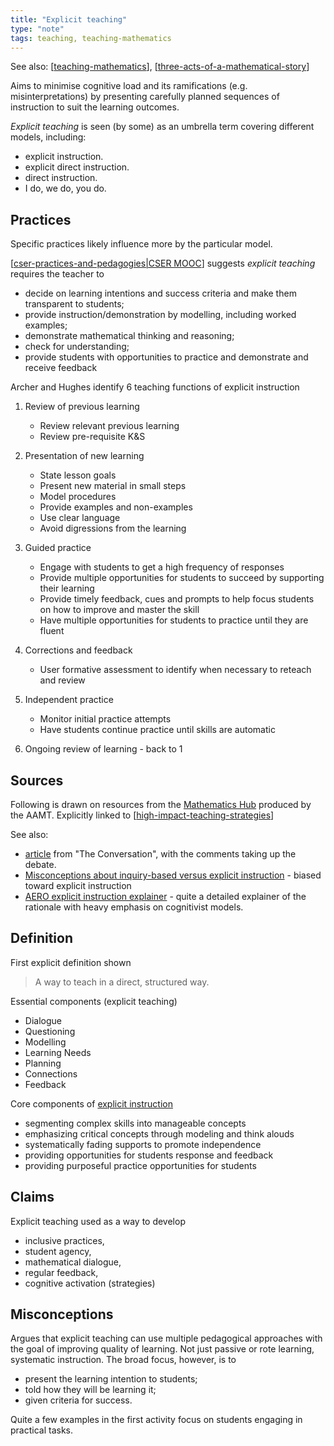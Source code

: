 ```yaml
---
title: "Explicit teaching"
type: "note"
tags: teaching, teaching-mathematics
---
```


See also: [[teaching-mathematics]], [[three-acts-of-a-mathematical-story]]

Aims to minimise cognitive load and its ramifications (e.g. misinterpretations) by presenting carefully planned sequences of instruction to suit the learning outcomes.

_Explicit teaching_ is seen (by some) as an umbrella term covering different models, including:

- explicit instruction.
- explicit direct instruction.
- direct instruction.
- I do, we do, you do.

## Practices

Specific practices likely influence more by the particular model.

[[cser-practices-and-pedagogies|CSER MOOC]] suggests _explicit teaching_ requires the teacher to 

- decide on learning intentions and success criteria and make them transparent to students;
- provide instruction/demonstration by modelling, including worked examples;
- demonstrate mathematical thinking and reasoning;
- check for understanding;
- provide students with opportunities to practice and demonstrate and receive feedback

Archer and Hughes identify 6 teaching functions of explicit instruction

1. Review of previous learning

    - Review relevant previous learning 
    - Review pre-requisite K&S

2. Presentation of new learning 

    - State lesson goals 
    - Present new material in small steps 
    - Model procedures 
    - Provide examples and non-examples 
    - Use clear language 
    - Avoid digressions from the learning

3. Guided practice

    - Engage with students to get a high frequency of responses 
    - Provide multiple opportunities for students to succeed by supporting their learning 
    - Provide timely feedback, cues and prompts to help focus students on how to improve and master the skill 
    - Have multiple opportunities for students to practice until they are fluent

4. Corrections and feedback

    - User formative assessment to identify when necessary to reteach and review

5. Independent practice

    - Monitor initial practice attempts
    - Have students continue practice until skills are automatic

6. Ongoing review of learning - back to 1

## Sources

Following is drawn on resources from the [Mathematics Hub](https://www.mathematicshub.edu.au/) produced by the AAMT.  Explicitly linked to [[high-impact-teaching-strategies]]

See also:

- [article](https://theconversation.com/explainer-what-is-explicit-instruction-and-how-does-it-help-children-learn-115144) from "The Conversation", with the comments taking up the debate.
- [Misconceptions about inquiry-based versus explicit instruction](https://www.thescienceofmath.com/misconceptions-inquiry-based-versus-explicit-instruction) - biased toward explicit instruction
- [AERO explicit instruction explainer](https://www.edresearch.edu.au/summaries-explainers/explainers/explicit-instruction) - quite a detailed explainer of the rationale with heavy emphasis on cognitivist models.

## Definition

First explicit definition shown
> A way to teach in a direct, structured way.

Essential components (explicit teaching)

- Dialogue 
- Questioning
- Modelling 
- Learning Needs 
- Planning
- Connections
- Feedback

Core components of [explicit instruction](https://www.thescienceofmath.com/misconceptions-inquiry-based-versus-explicit-instruction)

- segmenting complex skills into manageable concepts
- emphasizing critical concepts through modeling and think alouds
- systematically fading supports to promote independence
- providing opportunities for students response and feedback
- providing purposeful practice opportunities for students

## Claims

Explicit teaching used as a way to develop

- inclusive practices,
- student agency,
- mathematical dialogue,
- regular feedback,
- cognitive activation (strategies)

## Misconceptions

Argues that explicit teaching can use multiple pedagogical approaches with the goal of improving quality of learning. Not just passive or rote learning, systematic instruction. The broad focus, however, is to

- present the learning intention to students;
- told how they will be learning it;
- given criteria for success.

Quite a few examples in the first activity focus on students engaging in practical tasks.


[//begin]: # "Autogenerated link references for markdown compatibility"
[teaching-mathematics]: teaching-mathematics "Teaching Mathematics"
[three-acts-of-a-mathematical-story]: three-acts-of-a-mathematical-story "Three acts of a mathematical story"
[cser-practices-and-pedagogies|CSER MOOC]: cser-mooc/cser-practices-and-pedagogies "CSER Maths in Schools - Practices and pedagogies"
[high-impact-teaching-strategies]: ../high-impact-teaching-strategies "High impact teaching strategies"
[//end]: # "Autogenerated link references"